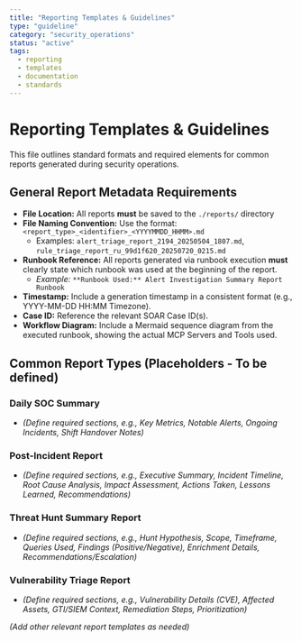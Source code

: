 ```yaml
---
title: "Reporting Templates & Guidelines"
type: "guideline"
category: "security_operations"
status: "active"
tags:
  - reporting
  - templates
  - documentation
  - standards
---
```


# Reporting Templates & Guidelines

This file outlines standard formats and required elements for common reports generated during security operations.

## General Report Metadata Requirements

*   **File Location:** All reports **must** be saved to the `./reports/` directory
*   **File Naming Convention:** Use the format: `<report_type>_<identifier>_<YYYYMMDD_HHMM>.md`
    *   Examples: `alert_triage_report_2194_20250504_1807.md`, `rule_triage_report_ru_99d1f620_20250720_0215.md`
*   **Runbook Reference:** All reports generated via runbook execution **must** clearly state which runbook was used at the beginning of the report.
    *   *Example:* `**Runbook Used:** Alert Investigation Summary Report Runbook`
*   **Timestamp:** Include a generation timestamp in a consistent format (e.g., YYYY-MM-DD HH:MM Timezone).
*   **Case ID:** Reference the relevant SOAR Case ID(s).
*   **Workflow Diagram:** Include a Mermaid sequence diagram from the executed runbook, showing the actual MCP Servers and Tools used.

## Common Report Types (Placeholders - To be defined)

### Daily SOC Summary

*   *(Define required sections, e.g., Key Metrics, Notable Alerts, Ongoing Incidents, Shift Handover Notes)*

### Post-Incident Report

*   *(Define required sections, e.g., Executive Summary, Incident Timeline, Root Cause Analysis, Impact Assessment, Actions Taken, Lessons Learned, Recommendations)*

### Threat Hunt Summary Report

*   *(Define required sections, e.g., Hunt Hypothesis, Scope, Timeframe, Queries Used, Findings (Positive/Negative), Enrichment Details, Recommendations/Escalation)*

### Vulnerability Triage Report

*   *(Define required sections, e.g., Vulnerability Details (CVE), Affected Assets, GTI/SIEM Context, Remediation Steps, Prioritization)*

*(Add other relevant report templates as needed)*
